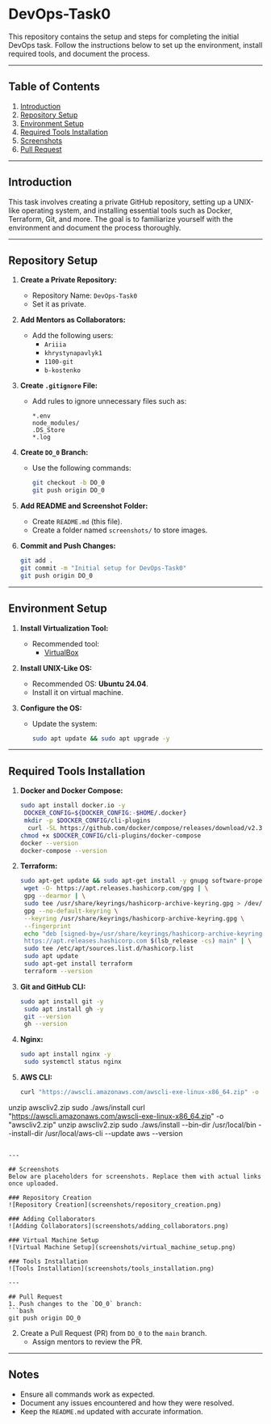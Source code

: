 # DevOps-Task0

This repository contains the setup and steps for completing the initial DevOps task. Follow the instructions below to set up the environment, install required tools, and document the process.

---

## Table of Contents
1. [Introduction](#introduction)
2. [Repository Setup](#repository-setup)
3. [Environment Setup](#environment-setup)
4. [Required Tools Installation](#required-tools-installation)
5. [Screenshots](#screenshots)
6. [Pull Request](#pull-request)

---

## Introduction
This task involves creating a private GitHub repository, setting up a UNIX-like operating system, and installing essential tools such as Docker, Terraform, Git, and more. The goal is to familiarize yourself with the environment and document the process thoroughly.

---

## Repository Setup
1. **Create a Private Repository:**
   - Repository Name: `DevOps-Task0`
   - Set it as private.

2. **Add Mentors as Collaborators:**
   - Add the following users:
     - `Ariiia`
     - `khrystynapavlyk1`
     - `1100-git`
     - `b-kostenko`

3. **Create `.gitignore` File:**
   - Add rules to ignore unnecessary files such as:
     ```
     *.env
     node_modules/
     .DS_Store
     *.log
     ```

4. **Create `DO_0` Branch:**
   - Use the following commands:
     ```bash
     git checkout -b DO_0
     git push origin DO_0
     ```

5. **Add README and Screenshot Folder:**
   - Create `README.md` (this file).
   - Create a folder named `screenshots/` to store images.

6. **Commit and Push Changes:**
   ```bash
   git add .
   git commit -m "Initial setup for DevOps-Task0"
   git push origin DO_0
   ```

---

## Environment Setup
1. **Install Virtualization Tool:**
   - Recommended tool:
     - [VirtualBox](https://www.virtualbox.org/)
    
2. **Install UNIX-Like OS:**
   - Recommended OS: **Ubuntu 24.04**.
   - Install it on virtual machine.

3. **Configure the OS:**
   - Update the system:
     ```bash
     sudo apt update && sudo apt upgrade -y
     ```

---

## Required Tools Installation

1. **Docker and Docker Compose:**
   ```bash
   sudo apt install docker.io -y
    DOCKER_CONFIG=${DOCKER_CONFIG:-$HOME/.docker}
    mkdir -p $DOCKER_CONFIG/cli-plugins
     curl -SL https://github.com/docker/compose/releases/download/v2.35.0/docker-compose-linux-x86_64 -o $DOCKER_CONFIG/cli-     plugins/docker-compose
   chmod +x $DOCKER_CONFIG/cli-plugins/docker-compose 
   docker --version
   docker-compose --version
   ```

2. **Terraform:**
   ```bash
   sudo apt-get update && sudo apt-get install -y gnupg software-properties-common
    wget -O- https://apt.releases.hashicorp.com/gpg | \
    gpg --dearmor | \
    sudo tee /usr/share/keyrings/hashicorp-archive-keyring.gpg > /dev/null
    gpg --no-default-keyring \
    --keyring /usr/share/keyrings/hashicorp-archive-keyring.gpg \
    --fingerprint
    echo "deb [signed-by=/usr/share/keyrings/hashicorp-archive-keyring.gpg] \
    https://apt.releases.hashicorp.com $(lsb_release -cs) main" | \
    sudo tee /etc/apt/sources.list.d/hashicorp.list
    sudo apt update
    sudo apt-get install terraform
    terraform --version
   ```

3. **Git and GitHub CLI:**
   ```bash
   sudo apt install git -y
    sudo apt install gh -y
    git --version
    gh --version
   ```

4. **Nginx:**
   ```bash
   sudo apt install nginx -y
    sudo systemctl status nginx
   ```

5. **AWS CLI:**
   ```bash
   curl "https://awscli.amazonaws.com/awscli-exe-linux-x86_64.zip" -o "awscliv2.zip"
  unzip awscliv2.zip
  sudo ./aws/install
  curl "https://awscli.amazonaws.com/awscli-exe-linux-x86_64.zip" -o "awscliv2.zip"
  unzip awscliv2.zip
  sudo ./aws/install --bin-dir /usr/local/bin --install-dir /usr/local/aws-cli --update
  aws --version
   ```

---

## Screenshots
Below are placeholders for screenshots. Replace them with actual links once uploaded.

### Repository Creation
![Repository Creation](screenshots/repository_creation.png)

### Adding Collaborators
![Adding Collaborators](screenshots/adding_collaborators.png)

### Virtual Machine Setup
![Virtual Machine Setup](screenshots/virtual_machine_setup.png)

### Tools Installation
![Tools Installation](screenshots/tools_installation.png)

---

## Pull Request
1. Push changes to the `DO_0` branch:
   ```bash
   git push origin DO_0
   ```

2. Create a Pull Request (PR) from `DO_0` to the `main` branch.
   - Assign mentors to review the PR.

---

## Notes
- Ensure all commands work as expected.
- Document any issues encountered and how they were resolved.
- Keep the `README.md` updated with accurate information.
